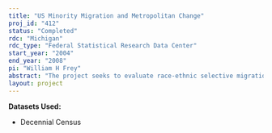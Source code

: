 ```yaml
---
title: "US Minority Migration and Metropolitan Change"
proj_id: "412"
status: "Completed"
rdc: "Michigan"
rdc_type: "Federal Statistical Research Data Center"
start_year: "2004"
end_year: "2008"
pi: "William H Frey"
abstract: "The project seeks to evaluate race-ethnic selective migration processes in the US and their impacts on large metropolitan areas. It will employ the “residence 5 years ago” question for successive censuses to determine if immigration and internal migration processes are leading to greater dispersion of the nation’s detailed race-and ethnic groups across metropolitan areas. It will also evaluate the consistency and accuracy of “residence 5 years ago” responses over time for race-ethnic groups. The project will use the Michigan RDC to analyze census long form data from the 1990 and 2000 Censuses. If it becomes available during the course of this project, the analysis will also incorporate data from the 1980 Census. The concentration of Hispanic and Asian populations in New York, Los Angeles, and a few other large metropolitan areas is related to their recent immigrant status and attachments to co-ethnic communities in those areas. (Liaw and Frey, 1998; Gober, 2000,Waldinger, 2001). Yet, recent Census 2000 results suggest their greater geographic dispersal (Frey, 2002c, Suro and Singer, 2002). The African-American population, while less concentrated than these groups, has shown an increased tendency to relocate in the South countering a long-standing movement in the reverse direction (Frey 2001b). Using a variety of demographic techniques, and migration models , we will assess the extent to which migration processes are leading to even further dispersal of race-ethnic groups by examining inter-metropolitan migration across the nation’s large metropolitan areas over the periods, 1985-90, 1995-2000 (and if data become available during this project), 1975-80. The proposed migration research will benefit the Census Bureau’s Population Division by: providing information relevant to the quality, possible new tabulations, imputations and additional collection needs of race-ethnic data based on the decennial census “residence 5 years ago” question as it applies to different facets of the Division’s work on migration and race/ethnic identification, and subnational population estimates and projections. To this end, the migration analyses will focus on identifying heterogeneity of migration patterns for specific race and ethnic groups (or combinations thereof) within the broad race and ethnic groups that are usually included in the full sample release of migration information in standard Census summary files, publications, and in their estimation and projection models. The above analyses will shed light on data quality and measurement issues. For example, the comparison of one race alone (e.g.. whites) migration patterns with those for that race in combination with others (e.g., whites in combinations with others) in 2000, and for that race in 1990 will shed light on the utility of using the former as a proxy for a given race, when comparing patterns over time. Our migration models which include parameters for nativity, and year of entry can also inform the Census Bureau’s post-censal estimate and projection procedures which incorporate race—ethnic specific migration assumptions."
layout: project
---
```


**Datasets Used:**

  - Decennial Census 

